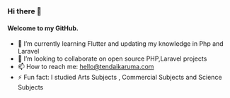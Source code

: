 ### Hi there 👋
#### Welcome to my GitHub.

- 🌱 I’m currently learning Flutter and updating my knowledge in Php and Laravel
- 👯 I’m looking to collaborate on open source PHP,Laravel projects
- 📫 How to reach me: hello@tendaikaruma.com
- ⚡ Fun fact: I studied Arts Subjects , Commercial Subjects and Science Subjects
